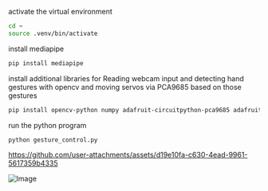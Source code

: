 activate the virtual environment 

```bash
cd ~
source .venv/bin/activate
```

install mediapipe

```bash
pip install mediapipe
```

install additional  libraries for Reading webcam input and detecting hand gestures with opencv and moving servos via PCA9685 based on those gestures

```bash
pip install opencv-python numpy adafruit-circuitpython-pca9685 adafruit-circuitpython-servokit adafruit-blinka
```

run the python program 


```bash
python gesture_control.py
```

https://github.com/user-attachments/assets/d19e10fa-c630-4ead-9961-5617359b4335



![Image](https://github.com/user-attachments/assets/df651c63-b035-4f6d-b197-2b007a96a6b1)
